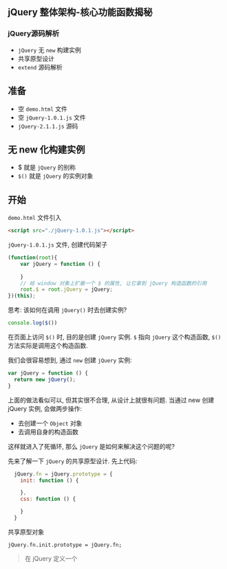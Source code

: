 ## jQuery 整体架构-核心功能函数揭秘
### jQuery源码解析
- `jQuery` 无 `new` 构建实例
- 共享原型设计
- `extend` 源码解析

## 准备
- 空 `demo.html` 文件
- 空 `jQuery-1.0.1.js` 文件
- `jQuery-2.1.1.js` 源码

## 无 new 化构建实例
- $ 就是 `jQuery` 的别称
- `$()` 就是 `jQuery` 的实例对象

## 开始
`demo.html` 文件引入
```html
<script src="./jQuery-1.0.1.js"></script>
```
`jQuery-1.0.1.js` 文件, 创建代码架子
```js
(function(root){
    var jQuery = function () {
        
    }
    // 给 window 对象上扩展一个 $ 的属性, 让它拿到 jQuery 构造函数的引用
    root.$ = root.jQuery = jQuery;
})(this);
```
思考: 该如何在调用 `jQuery()` 时去创建实例?  
```js
console.log($())
```
在页面上访问 `$()` 时, 目的是创建 `jQuery` 实例. `$` 指向 `jQuery` 这个构造函数, `$()` 方法实际是调用这个构造函数.



我们会很容易想到, 通过 `new` 创建 `jQuery` 实例:
```js
var jQuery = function () {
  return new jQuery();
}
```
上面的做法看似可以, 但其实很不合理, 从设计上就很有问题.
当通过 new 创建 jQuery 实例, 会做两步操作:
- 去创建一个 `Object` 对象
- 去调用自身的构造函数

这样就进入了死循环, 那么 `jQuery` 是如何来解决这个问题的呢?

先来了解一下 `jQuery` 的共享原型设计. 先上代码:
```js
  jQuery.fn = jQuery.prototype = {
    init: function () {

    },
    css: function () {

    }
  }
```
共享原型对象
```
jQuery.fn.init.prototype = jQuery.fn;
```
> 在 jQuery 定义一个
